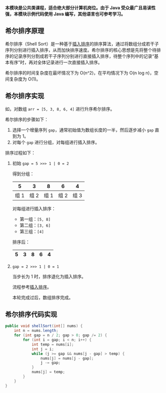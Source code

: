 **本模块是公共类课程，适合绝大部分计算机岗位。由于 Java 受众最广且易读性强，本模块示例代码使用 Java 编写，其他语言也可参考学习。**

## 希尔排序原理

希尔排序（Shell Sort）是一种基于[插入排序](../3.%20插入排序/index.md)的排序算法，通过将数组分成若干子序列分别进行插入排序，从而加快排序速度。希尔排序的核心思想是先将整个待排序的记录序列分割成若干子序列分别进行直接插入排序，待整个序列中的记录“基本有序”时，再对全体记录进行一次直接插入排序。

希尔排序的时间复杂度在最坏情况下为 O(n^2)，在平均情况下为 O(n log n)，空间复杂度为 O(1)。

## 希尔排序实现

如，对数组 `arr = [5, 3, 8, 6, 4]` 进行升序希尔排序。

希尔排序的步骤如下：

1. 选择一个增量序列 `gap`，通常初始值为数组长度的一半，然后逐步减小 `gap` 直到为 1。
2. 对每个 `gap` 进行分组，对每组进行插入排序。

排序过程如下：

1. 初始 `gap = 5 >>> 1 | 0 = 2`

    得到分组：

    | 5   | 3   | 8   | 6   | 4   |
    | --- | --- | --- | --- | --- |
    | 组 1 | 组 2 | 组 1 | 组 2 | 组 3 |

    对每组进行插入排序：

    - 第一组：`[5, 8]`
    - 第二组：`[3, 6]`
    - 第三组：`[4]`

    排序后：

    | 5   | 3   | 8   | 6   | 4   |
    | --- | --- | --- | --- | --- |

2. `gap = 2 >>> 1 | 0 = 1`

    当步长为 1 时，排序退化为插入排序。

    流程参考[插入排序](../3.%20插入排序/index.md)。

    本轮完成过后，数组排序完成。

## 希尔排序代码实现

```java
public void shellSort(int[] nums) {
    int n = nums.length;
    for (int gap = n / 2; gap > 0; gap /= 2) {
        for (int i = gap; i < n; i++) {
            int temp = nums[i];
            int j = i;
            while (j >= gap && nums[j - gap] > temp) {
                nums[j] = nums[j - gap];
                j -= gap;
            }
            nums[j] = temp;
        }
    }
}
```
